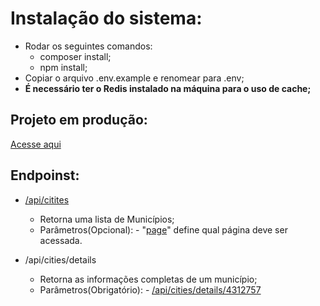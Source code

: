 # Instalação do sistema:

 - Rodar os seguintes comandos:
	 - composer install;
	 - npm install;
 - Copiar o arquivo .env.example e renomear para .env;
 - **É necessário ter o Redis instalado na máquina para o uso de cache;**

## Projeto em produção:
[Acesse aqui](https://idez.caprino.top/)

## Endpoinst:

	

 -  [/api/citites](https://idez.caprino.top/api/cities)

	- Retorna uma lista de Municípios;
	- Parâmetros(Opcional):
			- "[page](https://idez.caprino.top/api/cities?page=10)" define qual página deve ser acessada.

 - /api/cities/details

	 - Retorna as informações completas de um município;
	 - Parâmetros(Obrigatório):
			 - [/api/cities/details/4312757](https://idez.caprino.top/api/cities/details/4312757)
